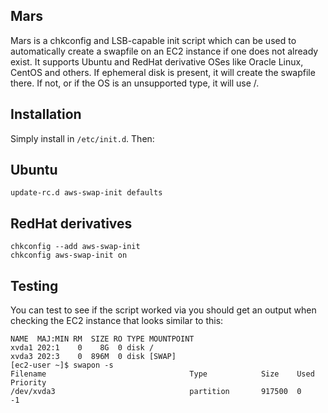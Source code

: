 ## Mars

Mars is a chkconfig and LSB-capable init script which can be used to automatically create a swapfile on an EC2 instance if one does not already exist. It supports Ubuntu and RedHat derivative OSes like Oracle Linux, CentOS and others. If ephemeral disk is present, it will create the swapfile there. If not, or if the OS is an unsupported type, it will use /.

## Installation

Simply install in `/etc/init.d`. Then:

## Ubuntu
````
update-rc.d aws-swap-init defaults
````

## RedHat derivatives
````
chkconfig --add aws-swap-init
chkconfig aws-swap-init on
````

## Testing 

You can test to see if the script worked via you should get an output when checking the EC2 instance that looks similar to this:

````[ec2-user ~]$ lsblk
NAME  MAJ:MIN RM  SIZE RO TYPE MOUNTPOINT
xvda1 202:1    0    8G  0 disk /
xvda3 202:3    0  896M  0 disk [SWAP]
[ec2-user ~]$ swapon -s
Filename                                Type            Size    Used    Priority
/dev/xvda3                              partition       917500  0       -1
````
